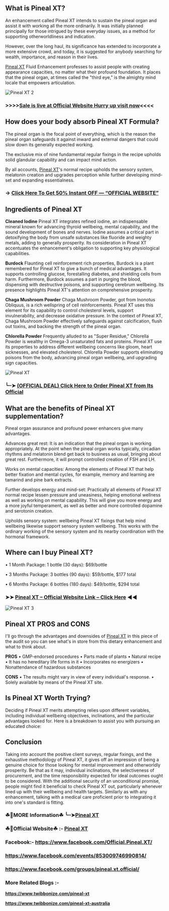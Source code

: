 ## What is Pineal XT?

An enhancement called Pineal XT intends to sustain the pineal organ and assist it with working all the more ordinarily. It was initially planned principally for those intrigued by these everyday issues, as a method for supporting otherworldliness and indication.

However, over the long haul, its significance has extended to incorporate a more extensive crowd, and today, it is suggested for anybody searching for wealth, importance, and reason in their lives.

[Pineal XT](https://dailynutraboost.com/pineal-xt-australia/) Fluid Enhancement professes to assist people with creating appearance capacities, no matter what their profound foundation. It places that the pineal organ, at times called the "third eye," is the almighty mind locale that empowers articulation.


![Pineal XT 2](https://github.com/user-attachments/assets/a245bd7c-b3bf-416d-84e4-b3214d92b311)


### >>>>[Sale is live at Official Website Hurry up visit now](https://dailynutraboost.com/pineal-xt-link/)<<<<

## How does your body absorb Pineal XT Formula?

The pineal organ is the focal point of everything, which is the reason the pineal organ safeguards it against inward and external dangers that could slow down its generally expected working.

The exclusive mix of nine fundamental regular fixings in the recipe upholds solid glandular capability and can impact mind action.

By all accounts, [Pineal XT](https://www.facebook.com/Official.Pineal.XT/)'s normal recipe upholds the sensory system, melatonin creation and upgrades perception while further developing mind-set and expanding essentialness.

### → [Click Here To Get 50% Instant OFF — “OFFICIAL WEBSITE”](https://dailynutraboost.com/pineal-xt-link/)

## Ingredients of Pineal XT

**Cleaned Iodine**
Pineal XT integrates refined iodine, an indispensable mineral known for advancing thyroid wellbeing, mental capability, and the sound development of bones and nerves. Iodine assumes a critical part in detoxifying the body from unsafe substances like fluoride and weighty metals, adding to generally prosperity. Its consideration in Pineal XT accentuates the enhancement's obligation to supporting key physiological capabilities.

**Burdock**
Flaunting cell reinforcement rich properties, Burdock is a plant remembered for Pineal XT to give a bunch of medical advantages. It supports controlling glucose, forestalling diabetes, and shielding cells from harm. Furthermore, Burdock assumes a part in purging the blood, dispensing with destructive poisons, and supporting cerebrum wellbeing. Its presence highlights Pineal XT's attention on comprehensive prosperity.

**Chaga Mushroom Powder**
Chaga Mushroom Powder, got from Inonotus Obliquus, is a rich wellspring of cell reinforcements. Pineal XT uses this element for its capability to control cholesterol levels, support invulnerability, and decrease oxidative pressure. In the context of Pineal XT, Chaga Mushroom Powder effectively safeguards against calcification, flush out toxins, and backing the strength of the pineal organ.

**Chlorella Powder**
Frequently alluded to as "Super Residue," Chlorella Powder is wealthy in Omega-3 unsaturated fats and proteins. Pineal XT use its properties to address different wellbeing concerns like gloom, heart sicknesses, and elevated cholesterol. Chlorella Powder supports eliminating poisons from the body, advancing pineal organ wellbeing, and upgrading sign capacities.


![Pineal XT](https://github.com/user-attachments/assets/d0877ac1-62c0-43a6-b396-c8967806f01a)



### ╰┈➤ [(OFFICIAL DEAL) Click Here to Order Pineal XT from Its Official](https://dailynutraboost.com/pineal-xt-link/)

## What are the benefits of Pineal XT supplementation?

Pineal organ assurance and profound power enhancers give many advantages.

Advances great rest: It is an indication that the pineal organ is working appropriately. At the point when the pineal organ works typically, circadian rhythms and melatonin blend get back to business as usual, bringing about great rest. Furthermore, it will prompt controlled creation of FSH and LH.

Works on mental capacities: Among the elements of Pineal XT that help better fixation and mental cycles, for example, memory and learning are tamarind and pine bark extracts.

Further develops energy and mind-set: Practically all elements of Pineal XT normal recipe lessen pressure and uneasiness, helping emotional wellness as well as working on mental capability. This will give you more energy and a more joyful temperament, as well as better and more controlled dopamine and serotonin creation.

Upholds sensory system: wellbeing Pineal XT fixings that help mind wellbeing likewise support sensory system wellbeing. This works with the ordinary working of the sensory system and its nearby coordination with the hormonal framework.



## Where can I buy Pineal XT?

•	1 Month Package: 1 bottle (30 days): $69/bottle

•	3 Months Package: 3 bottles (90 days): $59/bottle, $177 total

•	6 Months Package: 6 bottles (180 days): $49/bottle, $294 total

### ➤➤ [Pineal XT – Official Website Link – Click Here](https://dailynutraboost.com/pineal-xt-link/) ◀◀


![Pineal XT 3](https://github.com/user-attachments/assets/1c24a920-35fe-4cfe-9eee-f78f2037ae13)


## Pineal XT PROS and CONS

I'll go through the advantages and downsides of [Pineal XT](https://dailynutraboost.com/pineal-xt-australia/) in this piece of the audit so you can see what's in store from this dietary enhancement and what to think about.

**PROS** 
•	GMP-endorsed procedures
•	Parts made of plants
•	Natural recipe
•	It has no hereditary life forms in it
•	Incorporates no energizers
•	Nonattendance of hazardous substances


**CONS**
•	The results might vary in view of every individual's response.
•	Solely available by means of the Pineal XT site.


## Is Pineal XT Worth Trying?

Deciding if Pineal XT merits attempting relies upon different variables, including individual wellbeing objectives, inclinations, and the particular advantages looked for. Here is a breakdown to assist you with pursuing an educated choice:


## Conclusion

Taking into account the positive client surveys, regular fixings, and the exhaustive methodology of Pineal XT, it gives off an impression of being a genuine choice for those looking for mental improvement and otherworldly prosperity. Be that as it may, individual inclinations, the selectiveness of procurement, and the time responsibility expected for ideal outcomes ought to be considered. With the additional security of an unconditional promise, people might find it beneficial to check Pineal XT out, particularly whenever lined up with their wellbeing and health targets. Similarly as with any enhancement, talking with a medical care proficient prior to integrating it into one's standard is fitting.

### ☘📣MORE Information☘ ╰┈➤[Pineal XT](https://dailynutraboost.com/pineal-xt-australia/)

### ☘📣Official Website☘ :-  [Pineal XT](https://dailynutraboost.com/pineal-xt-link/)

### Facebook:- https://www.facebook.com/Official.Pineal.XT/

### https://www.facebook.com/events/853009746990814/

### https://www.facebook.com/groups/pineal.xt.official/

### More Related Blogs :-

**https://www.twibbonize.com/pineal-xt**

**https://www.twibbonize.com/pineal-xt-australia**
